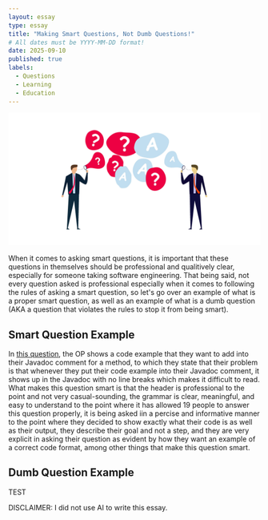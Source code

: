 ```yaml
---
layout: essay
type: essay
title: "Making Smart Questions, Not Dumb Questions!"
# All dates must be YYYY-MM-DD format!
date: 2025-09-10
published: true
labels:
  - Questions
  - Learning
  - Education
---
```


<img class="img-fluid" src="../img/4k-animation-of-faq-frequently-asked-questions-smart-businessman-and-businesswoman-blow-flying-bubbles-with-q-and-a-question-mark-sign-video.jpg">

When it comes to asking smart questions, it is important that these questions in themselves should be professional and qualitively clear, especially for someone taking software engineering. That being said, not every question asked is professional especially when it comes to following the rules of asking a smart question, so let's go over an example of what is a proper smart question, as well as an example of what is a dumb question (AKA a question that violates the rules to stop it from being smart).

## Smart Question Example

In [this question](https://stackoverflow.com/questions/541920/multiple-line-code-example-in-javadoc-comment), the OP shows a code example that they want to add into their Javadoc comment for a method, to which they state that their problem is that whenever they put their code example into their Javadoc comment, it shows up in the Javadoc with no line breaks which makes it difficult to read. What makes this question smart is that the header is professional to the point and not very casual-sounding, the grammar is clear, meaningful, and easy to understand to the point where it has allowed 19 people to answer this question properly, it is being asked iin a percise and informative manner to the point where they decided to show exactly what their code is as well as their output, they describe their goal and not a step, and they are very explicit in asking their question as evident by how they want an example of a correct code format, among other things that make this question smart.

## Dumb Question Example

TEST

DISCLAIMER: I did not use AI to write this essay.
